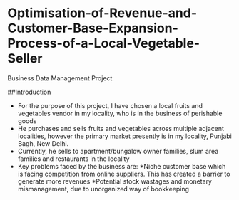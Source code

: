 # Optimisation-of-Revenue-and-Customer-Base-Expansion-Process-of-a-Local-Vegetable-Seller
Business Data Management Project

##Introduction
* For the purpose of this project, I have chosen a local fruits and vegetables vendor in my locality, who is in the business of perishable goods
* He purchases and sells fruits and vegetables across multiple adjacent localities, however the primary market presently is in my locality, Punjabi Bagh, New Delhi.
* Currently, he sells to apartment/bungalow owner families, slum area families and restaurants in the locality
* Key problems faced by the business are:
    *Niche customer base which is facing competition from online suppliers. This has created a barrier to generate more revenues
    *Potential stock wastages and monetary mismanagement, due to unorganized way of bookkeeping
